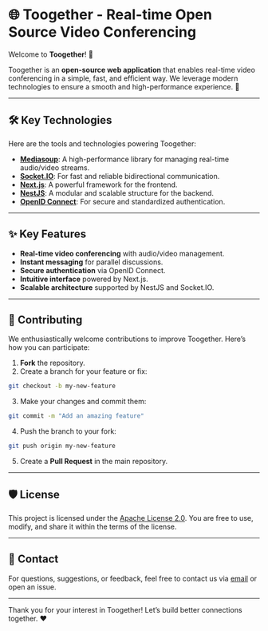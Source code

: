 # 🌐 Toogether - Real-time Open Source Video Conferencing

Welcome to **Toogether**! 🎉

Toogether is an **open-source web application** that enables real-time video conferencing in a simple, fast, and efficient way. 
We leverage modern technologies to ensure a smooth and high-performance experience. 🚀

---

## 🛠 Key Technologies
Here are the tools and technologies powering Toogether:

- **[Mediasoup](https://mediasoup.org)**: A high-performance library for managing real-time audio/video streams.
- **[Socket.IO](https://socket.io)**: For fast and reliable bidirectional communication.
- **[Next.js](https://nextjs.org)**: A powerful framework for the frontend.
- **[NestJS](https://nestjs.com)**: A modular and scalable structure for the backend.
- **[OpenID Connect](https://openid.net/connect/)**: For secure and standardized authentication.

---

## ✨ Key Features
- **Real-time video conferencing** with audio/video management.
- **Instant messaging** for parallel discussions.
- **Secure authentication** via OpenID Connect.
- **Intuitive interface** powered by Next.js.
- **Scalable architecture** supported by NestJS and Socket.IO.

---

## 🤝 Contributing
We enthusiastically welcome contributions to improve Toogether. Here’s how you can participate:

1. **Fork** the repository.
2. Create a branch for your feature or fix:
```bash
git checkout -b my-new-feature
```
3. Make your changes and commit them:
```bash
git commit -m "Add an amazing feature"
```
4. Push the branch to your fork:
```bash
git push origin my-new-feature
```
5. Create a **Pull Request** in the main repository.

---

## 🛡 License
This project is licensed under the [Apache License 2.0](https://www.apache.org/licenses/LICENSE-2.0). You are free to use, modify, and share it within the terms of the license.

---

## 📧 Contact
For questions, suggestions, or feedback, feel free to contact us via [email](mailto:contact@m1000.fr) or open an issue.

---

Thank you for your interest in Toogether! Let’s build better connections together. ❤️

